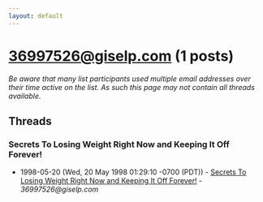 ```yaml
---
layout: default
---
```


# 36997526@giselp.com (1 posts)

_Be aware that many list participants used multiple email addresses over their time active on the list. As such this page may not contain all threads available._

## Threads

### Secrets To Losing Weight Right Now and Keeping It Off Forever!
+ 1998-05-20 (Wed, 20 May 1998 01:29:10 -0700 (PDT)) - [Secrets To Losing Weight Right Now and Keeping It Off Forever!](/archive/1998/05/97259d6d33f950de3c60c29e3e65df527fba5c21071d5e748dbbd65d2a5a1340) - _36997526@giselp.com_

